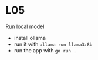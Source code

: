 # L05

Run local model
- install ollama
- run it with `ollama run llama3:8b`
- run the app with `go run .`